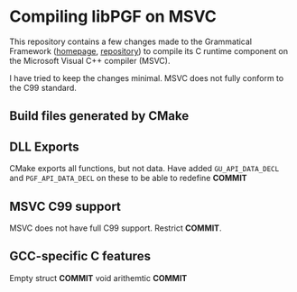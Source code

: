 # Compiling libPGF on MSVC

This repository contains a few changes made to the Grammatical Framework ([homepage](http://grammaticalframework.org), [repository](http://github.com/grammaticalframework/gf)) to compile its C runtime component on the Microsoft Visual C++ compiler (MSVC).

I have tried to keep the changes minimal. MSVC does not fully conform to the C99 standard.

## Build files generated by CMake

## DLL Exports
CMake exports all functions, but not data.
Have added `GU_API_DATA_DECL` and `PGF_API_DATA_DECL` on these to 
be able to redefine **COMMIT**

## MSVC C99 support
MSVC does not have full C99 support. Restrict **COMMIT**.

## GCC-specific C features
Empty struct **COMMIT**
void arithemtic **COMMIT**

